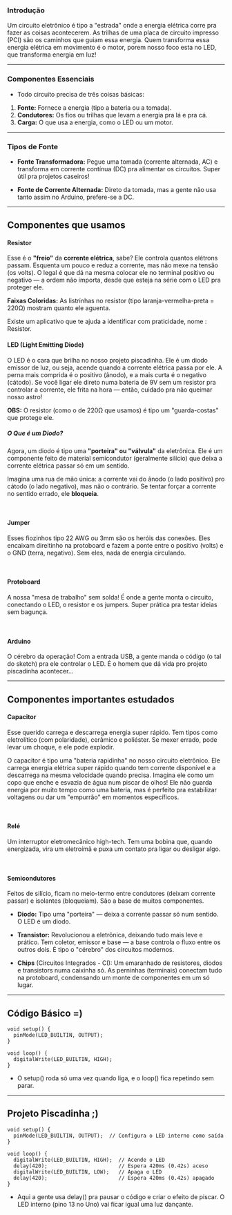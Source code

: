 ### Introdução 

Um circuito eletrônico é tipo a "estrada" onde a energia elétrica corre pra fazer as coisas acontecerem. As trilhas de uma placa de circuito impresso (PCI) são os caminhos que guiam essa energia. Quem transforma essa energia elétrica em movimento é o motor, porem nosso foco esta no LED, que transforma energia em luz!

_____________________________________

### Componentes Essenciais
- Todo circuito precisa de três coisas básicas:

1. **Fonte:** Fornece a energia (tipo a bateria ou a tomada).
2. **Condutores:** Os fios ou trilhas que levam a energia pra lá e pra cá.
3. **Carga:** O que usa a energia, como o LED ou um motor.

_____________________________________

### Tipos de Fonte

- **Fonte Transformadora:** Pegue uma tomada (corrente alternada, AC) e transforma em corrente contínua (DC) pra alimentar os circuitos. Super útil pra projetos caseiros! <br>


- **Fonte de Corrente Alternada:** Direto da tomada, mas a gente não usa tanto assim no Arduino, prefere-se a DC.

--------------------------------------

## Componentes que usamos 

#### Resistor
Esse é o **"freio"** da **corrente elétrica**, sabe? Ele controla quantos elétrons passam. Esquenta um pouco e reduz a corrente, mas não mexe na tensão (os volts). O legal é que dá na mesma colocar ele no terminal positivo ou negativo — a ordem não importa, desde que esteja na série com o LED pra proteger ele.

**Faixas Coloridas:** As listrinhas no resistor (tipo laranja-vermelha-preta = 220Ω) mostram quanto ele aguenta. 

Existe um aplicativo que te ajuda a identificar com praticidade, nome : Resistor. 
<br>

#### LED (Light Emitting Diode) 

O LED é o cara que brilha no nosso projeto piscadinha. Ele é um diodo emissor de luz, ou seja, acende quando a corrente elétrica passa por ele. A perna mais comprida é o positivo (ânodo), e a mais curta é o negativo (cátodo). Se você ligar ele direto numa bateria de 9V sem um resistor pra controlar a corrente, ele frita na hora — então, cuidado pra não queimar nosso astro! 

**OBS:** O resistor (como o de 220Ω que usamos) é tipo um "guarda-costas" que protege ele.
<br>

##### O Que é um Diodo?

Agora,  um diodo é tipo uma **"porteira" ou "válvula"** da eletrônica. Ele é um componente feito de material semicondutor (geralmente silício) que deixa a corrente elétrica passar só em um sentido.

 Imagina uma rua de mão única: a corrente vai do ânodo (o lado positivo) pro cátodo (o lado negativo), mas não o contrário. Se tentar forçar a corrente no sentido errado, ele **bloqueia**. 

 <br>

 #### Jumper

Esses fiozinhos tipo 22 AWG ou 3mm são os heróis das conexões. Eles encaixam direitinho na protoboard e fazem a ponte entre o positivo (volts) e o GND (terra, negativo). Sem eles, nada de energia circulando.

<br>


#### Protoboard

A nossa "mesa de trabalho" sem solda! É onde a gente monta o circuito, conectando o LED, o resistor e os jumpers. Super prática pra testar ideias sem bagunça.

<br>

#### Arduino

O cérebro da operação! Com a entrada USB, a gente manda o código (o tal do sketch) pra ele controlar o LED. É o homem que dá vida pro projeto piscadinha acontecer...


_____________________________________________________

## Componentes importantes estudados 

#### Capacitor
Esse querido carrega e descarrega energia super rápido. Tem tipos como eletrolítico (com polaridade), cerâmico e poliéster. Se mexer errado, pode levar um choque, e ele pode explodir.

O capacitor é tipo uma "bateria rapidinha" no nosso circuito eletrônico. Ele carrega energia elétrica super rápido quando tem corrente disponível e a descarrega na mesma velocidade quando precisa. Imagina ele como um copo que enche e esvazia de água num piscar de olhos! Ele não guarda energia por muito tempo como uma bateria, mas é perfeito pra estabilizar voltagens ou dar um "empurrão" em momentos específicos.

<br>

#### Relé
Um interruptor eletromecânico high-tech. Tem uma bobina que, quando energizada, vira um eletroímã e puxa um contato pra ligar ou desligar algo. 

<br>

####  Semicondutores

Feitos de silício, ficam no meio-termo entre condutores (deixam corrente passar) e isolantes (bloqueiam). São a base de muitos componentes.

- **Diodo:** Tipo uma "porteira" — deixa a corrente passar só num sentido. O LED é um diodo.

- **Transistor:** Revolucionou a eletrônica, deixando tudo mais leve e prático. Tem coletor, emissor e base — a base controla o fluxo entre os outros dois. É tipo o "cérebro" dos circuitos modernos.

- **Chips** (Circuitos Integrados - CI): Um emaranhado de resistores, diodos e transistors numa caixinha só. As perninhas (terminais) conectam tudo na protoboard, condensando um monte de componentes em um só lugar.

_______________________________________

## Código Básico =) 

```
void setup() {
  pinMode(LED_BUILTIN, OUTPUT); 
}

void loop() {
  digitalWrite(LED_BUILTIN, HIGH);  
}
```

- O setup() roda só uma vez quando liga, e o loop() fica repetindo sem parar.

_________________________________________________

## Projeto Piscadinha ;)

```
void setup() {
  pinMode(LED_BUILTIN, OUTPUT);  // Configura o LED interno como saída
}

void loop() {
  digitalWrite(LED_BUILTIN, HIGH);  // Acende o LED
  delay(420);                       // Espera 420ms (0.42s) aceso
  digitalWrite(LED_BUILTIN, LOW);   // Apaga o LED
  delay(420);                       // Espera 420ms (0.42s) apagado
}
```

- Aqui a gente usa delay() pra pausar o código e criar o efeito de piscar. O LED interno (pino 13 no Uno) vai ficar igual uma luz dançante.
<br>

